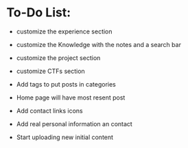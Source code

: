 # To-Do List:

- customize the experience section
- customize the Knowledge with the notes and a search bar
- customize the project section
- customize CTFs section

- Add tags to put posts in categories
- Home page will have most resent post

- Add contact links icons

- Add real personal information an contact

- Start uploading new initial content
